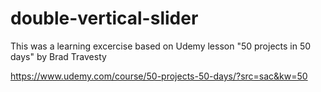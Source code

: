 # double-vertical-slider

This was a learning excercise based on Udemy lesson "50 projects in 50 days" by Brad Travesty

https://www.udemy.com/course/50-projects-50-days/?src=sac&kw=50

